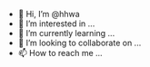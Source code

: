 - 👋 Hi, I’m @hhwa
- 👀 I’m interested in ...
- 🌱 I’m currently learning ...
- 💞️ I’m looking to collaborate on ...
- 📫 How to reach me ...

<!---
hhwa/hhwa is a ✨ special ✨ repository because its `README.md` (this file) appears on your GitHub profile.
You can click the Preview link to take a look at your changes.
--->

